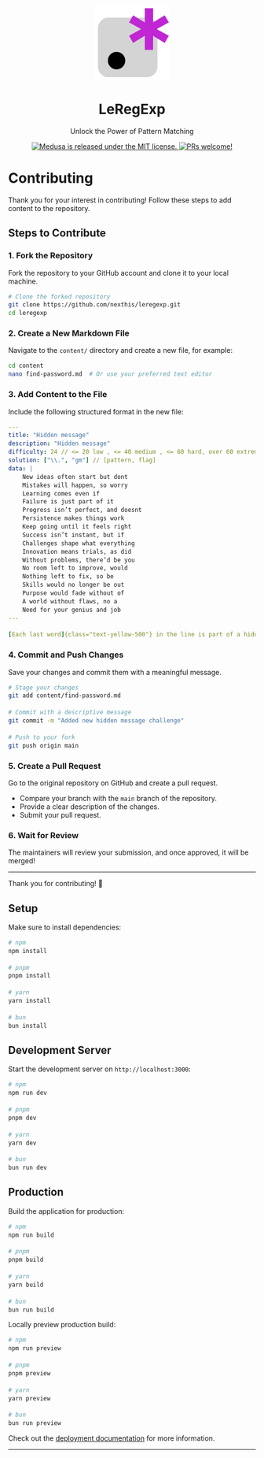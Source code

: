 <p align="center">
  <a href="https://nexthis.github.io/leregexp/">
    <img alt="Medusa logo" src="./public/logo.svg" width="150px">
  </a>
</p>
<h1 align="center">
  LeRegExp
</h1>
<p align="center">
  Unlock the Power of Pattern Matching
</p>
<p align="center">
  <a href="https://github.com/nexthis/leregexp/blob/main/LICENSE">
    <img src="https://img.shields.io/badge/license-MIT-blue.svg" alt="Medusa is released under the MIT license." />
  </a>
  <a href="https://github.com/nexthis/leregexp?tab=readme-ov-file#contributing">
    <img src="https://img.shields.io/badge/PRs-welcome-brightgreen.svg?style=flat" alt="PRs welcome!" />
  </a>
</p>

# Contributing

Thank you for your interest in contributing! Follow these steps to add content to the repository.

## Steps to Contribute

### 1. Fork the Repository
Fork the repository to your GitHub account and clone it to your local machine.

```sh
# Clone the forked repository
git clone https://github.com/nexthis/leregexp.git
cd leregexp
```

### 2. Create a New Markdown File
Navigate to the `content/` directory and create a new file, for example:

```sh
cd content
nano find-password.md  # Or use your preferred text editor
```

### 3. Add Content to the File
Include the following structured format in the new file:

```yaml
---
title: "Hidden message"
description: "Hidden message"
difficulty: 24 // <= 20 low , <= 40 medium , <= 60 hard, over 60 extreme
solution: ["\\.", "gm"] // [pattern, flag] 
data: |
    New ideas often start but dont
    Mistakes will happen, so worry
    Learning comes even if
    Failure is just part of it
    Progress isn’t perfect, and doesnt
    Persistence makes things work
    Keep going until it feels right
    Success isn’t instant, but if
    Challenges shape what everything
    Innovation means trials, as did
    Without problems, there’d be you
    No room left to improve, would
    Nothing left to fix, so be
    Skills would no longer be out
    Purpose would fade without of
    A world without flaws, no a
    Need for your genius and job
---

[Each last word]{class="text-yellow-500"} in the line is part of a hidden message, [underline them all]{class="text-yellow-500"}!
```

### 4. Commit and Push Changes
Save your changes and commit them with a meaningful message.

```sh
# Stage your changes
git add content/find-password.md

# Commit with a descriptive message
git commit -m "Added new hidden message challenge"

# Push to your fork
git push origin main
```

### 5. Create a Pull Request
Go to the original repository on GitHub and create a pull request.

- Compare your branch with the `main` branch of the repository.
- Provide a clear description of the changes.
- Submit your pull request.

### 6. Wait for Review
The maintainers will review your submission, and once approved, it will be merged!

---
Thank you for contributing! 🚀


## Setup

Make sure to install dependencies:

```bash
# npm
npm install

# pnpm
pnpm install

# yarn
yarn install

# bun
bun install
```

## Development Server

Start the development server on `http://localhost:3000`:

```bash
# npm
npm run dev

# pnpm
pnpm dev

# yarn
yarn dev

# bun
bun run dev
```

## Production

Build the application for production:

```bash
# npm
npm run build

# pnpm
pnpm build

# yarn
yarn build

# bun
bun run build
```

Locally preview production build:

```bash
# npm
npm run preview

# pnpm
pnpm preview

# yarn
yarn preview

# bun
bun run preview
```

Check out the [deployment documentation](https://nuxt.com/docs/getting-started/deployment) for more information.

---


